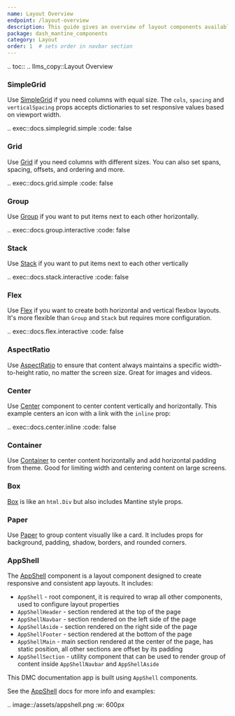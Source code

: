 ```yaml
---
name: Layout Overview
endpoint: /layout-overview
description: This guide gives an overview of layout components available in Dash Mantine components.
package: dash_mantine_components
category: Layout
order: 1  # sets order in navbar section
---
```


.. toc::
.. llms_copy::Layout Overview



### SimpleGrid
Use [SimpleGrid](/components/simplegrid) if you need columns with equal size. The `cols`, `spacing` and `verticalSpacing` props accepts dictionaries to set responsive values based on viewport width.


.. exec::docs.simplegrid.simple
    :code: false


### Grid
Use [Grid](/components/grid) if you need columns with different sizes.   You can also set spans, spacing, offsets, and ordering and more.


.. exec::docs.grid.simple
    :code: false

### Group
Use [Group](/components/group) if you want to put items next to each other horizontally.

.. exec::docs.group.interactive
    :code: false

### Stack
Use [Stack](/components/stack) if you want to put items next to each other vertically


.. exec::docs.stack.interactive
    :code: false

### Flex
Use [Flex](/components/flex) if you want to create both horizontal and vertical flexbox layouts. It's more flexible than `Group` and `Stack` but requires more configuration.


.. exec::docs.flex.interactive
    :code: false


### AspectRatio
Use [AspectRatio](/components/aspectratio) to ensure that content always maintains a specific width-to-height ratio,
no matter the screen size.  Great for images and videos.


### Center
Use [Center](/compnents/center) component to center content vertically and horizontally.
This example centers an icon with a link with the `inline` prop:


.. exec::docs.center.inline
    :code: false

### Container
Use [Container](/components/container) to center content horizontally and add horizontal padding from theme. Good for limiting width and centering content on large screens.


###  Box
[Box](/components/box) is like an `html.Div` but also includes Mantine style props.


### Paper

Use [Paper](/components/paper) to group content visually like a card.  It includes props for background, padding, shadow, borders, and rounded corners.


### AppShell

The [AppShell](/components/appshell) component is a layout component designed to create responsive and consistent app layouts.
It includes:
- `AppShell` - root component, it is required to wrap all other components, used to configure layout properties
- `AppShellHeader` - section rendered at the top of the page
- `AppShellNavbar` - section rendered on the left side of the page
- `AppShellAside` - section rendered on the right side of the page
- `AppShellFooter` - section rendered at the bottom of the page
- `AppShellMain` - main section rendered at the center of the page, has static position, all other sections are offset by its padding
- `AppShellSection` - utility component that can be used to render group of content inside `AppShellNavbar` and `AppShellAside`

This DMC documentation app is built using `AppShell` components.

See the [AppShell](/components/appshell) docs for more info and examples:

.. image::/assets/appshell.png
    :w: 600px



